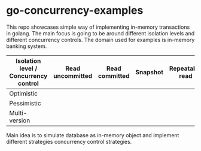 # go-concurrency-examples

This repo showcases simple way of implementing in-memory transactions in golang.
The main focus is going to be around different isolation levels and different concurrency controls.
The domain used for examples is in-memory banking system.

| Isolation level / Concurrency control  | Read uncommitted  | Read committed  | Snapshot  | Repeatable read | Serializable  |
|---|---|---|---|---|---|
| Optimistic    |   |   |   |   |   |
| Pessimistic   |   |   |   |   |   |
| Multi-version  |   |   |   |   |   |

Main idea is to simulate database as in-memory object and implement different strategies concurrency control strategies.
 